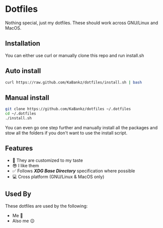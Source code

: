 # Dotfiles

Nothing special, just my dotfiles. These should work across GNU/Linux and MacOS.

## Installation

You can either use curl or manually clone this repo and run install.sh

## Auto install

```bash
curl https://raw.github.com/KaBankz/dotfiles/install.sh | bash
```

## Manual install

```bash
git clone https://github.com/KaBankz/dotfiles ~/.dotfiles
cd ~/.dotfiles
./install.sh
```

You can even go one step further and manually install all the packages and stow all the folders if you don't want to use the install script.

## Features

- 🤗 They are customized to my taste
- 😎 I like them
- ✅ Follows ***XDG Base Directory*** specification where possible
- 💻 Cross platform (GNU/Linux & MacOS only)

## Used By

These dotfiles are used by the following:

- Me 🤗
- Also me 😉

